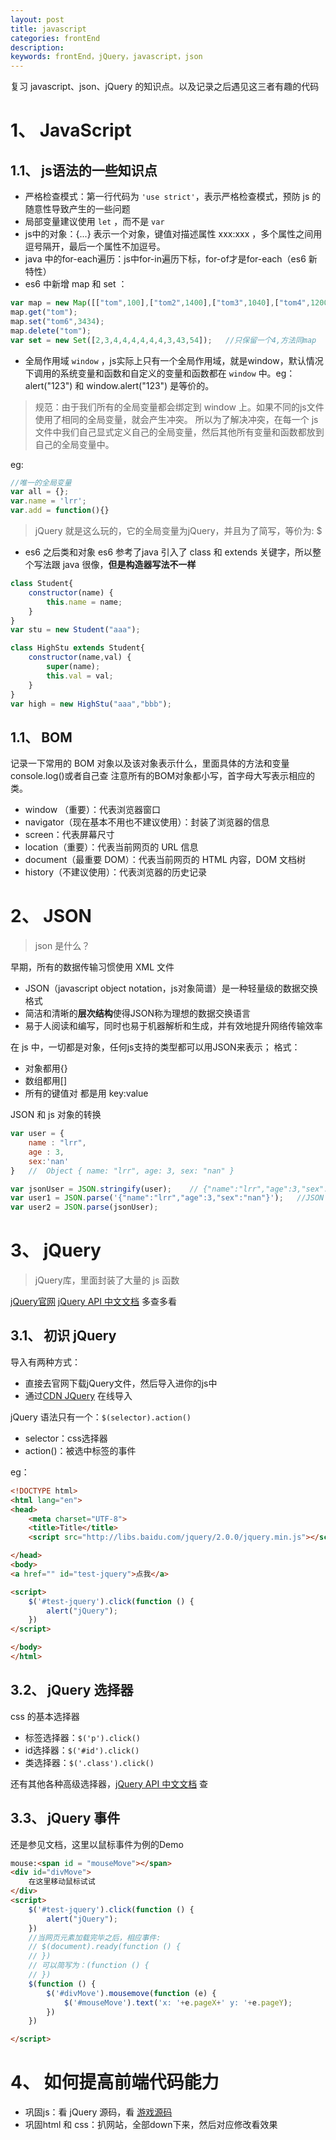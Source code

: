 ```yaml
---
layout: post
title: javascript
categories: frontEnd
description: 
keywords: frontEnd，jQuery，javascript，json
---
```


复习 javascript、json、jQuery 的知识点。以及记录之后遇见这三者有趣的代码

# 1、 JavaScript

## 1.1、 js语法的一些知识点
+ 严格检查模式：第一行代码为 `'use strict'`，表示严格检查模式，预防 js 的随意性导致产生的一些问题
+ 局部变量建议使用 `let` ，而不是 `var`
+ js中的对象：{...} 表示一个对象，键值对描述属性 xxx:xxx ，多个属性之间用逗号隔开，最后一个属性不加逗号。
+ java 中的for-each遍历：js中for-in遍历下标，for-of才是for-each（es6 新特性）
+ es6 中新增 map 和 set ：

```javascript
var map = new Map([["tom",100],["tom2",1400],["tom3",1040],["tom4",1200],]);
map.get("tom");		
map.set("tom6",3434);
map.delete("tom");
var set = new Set([2,3,4,4,4,4,4,4,3,43,54]);	//只保留一个4,方法同map
```

+ 全局作用域 `window` ，js实际上只有一个全局作用域，就是window，默认情况下调用的系统变量和函数和自定义的变量和函数都在 `window` 中。eg：alert("123") 和 window.alert("123") 是等价的。
>规范：由于我们所有的全局变量都会绑定到 window 上。如果不同的js文件使用了相同的全局变量，就会产生冲突。
>所以为了解决冲突，在每一个 js 文件中我们自己显式定义自己的全局变量，然后其他所有变量和函数都放到自己的全局变量中。

eg:
```javascript
//唯一的全局变量
var all = {};
var.name = 'lrr';
var.add = function(){}
```
>jQuery 就是这么玩的，它的全局变量为jQuery，并且为了简写，等价为: $

+ es6 之后类和对象
es6 参考了java 引入了 class 和 extends 关键字，所以整个写法跟 java 很像，**但是构造器写法不一样**

```javascript
class Student{
    constructor(name) {
        this.name = name;
    }
}
var stu = new Student("aaa");

class HighStu extends Student{
    constructor(name,val) {
        super(name);
        this.val = val;
    }
}
var high = new HighStu("aaa","bbb");
```

## 1.1、 BOM
记录一下常用的 BOM 对象以及该对象表示什么，里面具体的方法和变量 console.log()或者自己查
注意所有的BOM对象都小写，首字母大写表示相应的类。
+ window （重要）：代表浏览器窗口
+ navigator（现在基本不用也不建议使用）：封装了浏览器的信息
+ screen：代表屏幕尺寸
+ location（重要）：代表当前网页的 URL 信息
+ document（最重要 DOM）：代表当前网页的 HTML 内容，DOM 文档树
+ history（不建议使用）：代表浏览器的历史记录


# 2、 JSON
> json 是什么？

早期，所有的数据传输习惯使用 XML 文件
+ JSON（javascript object notation，js对象简谱）是一种轻量级的数据交换格式
+ 简洁和清晰的**层次结构**使得JSON称为理想的数据交换语言
+ 易于人阅读和编写，同时也易于机器解析和生成，并有效地提升网络传输效率

在 js 中，一切都是对象，任何js支持的类型都可以用JSON来表示；
格式：
+ 对象都用{}
+ 数组都用[]
+ 所有的键值对 都是用 key:value

JSON 和 js 对象的转换
```javascript
var user = {
    name : "lrr",
    age : 3,
    sex:'nan'
}   //  Object { name: "lrr", age: 3, sex: "nan" }

var jsonUser = JSON.stringify(user);    // {"name":"lrr","age":3,"sex":"nan"}
var user1 = JSON.parse('{"name":"lrr","age":3,"sex":"nan"}');	//JSON 本身是一串字符串!用这个字符串来表示对象
var user2 = JSON.parse(jsonUser);
```

# 3、 jQuery
>jQuery库，里面封装了大量的 js 函数

[jQuery官网](https://jquery.com/)
[jQuery API 中文文档](https://jquery.cuishifeng.cn/index.html) 多查多看

## 3.1、 初识 jQuery 
导入有两种方式：
+ 直接去官网下载jQuery文件，然后导入进你的js中
+ 通过[CDN JQuery](http://www.jq22.com/cdn/) 在线导入

jQuery 语法只有一个：`$(selector).action()`
+ selector：css选择器
+ action()：被选中标签的事件

eg：
```html
<!DOCTYPE html>
<html lang="en">
<head>
    <meta charset="UTF-8">
    <title>Title</title>
    <script src="http://libs.baidu.com/jquery/2.0.0/jquery.min.js"></script>

</head>
<body>
<a href="" id="test-jquery">点我</a>

<script>
    $('#test-jquery').click(function () {
        alert("jQuery");
    })
</script>

</body>
</html>
```

## 3.2、  jQuery 选择器
css 的基本选择器
+ 标签选择器：`$('p').click()`
+ id选择器：`$('#id').click()`
+ 类选择器：`$('.class').click()`

还有其他各种高级选择器，[jQuery API 中文文档](https://jquery.cuishifeng.cn/index.html)  查

## 3.3、  jQuery 事件
还是参见文档，这里以鼠标事件为例的Demo

```html
mouse:<span id = "mouseMove"></span>
<div id="divMove">
    在这里移动鼠标试试
</div>
<script>
    $('#test-jquery').click(function () {
        alert("jQuery");
    })
    //当网页元素加载完毕之后，相应事件:
    // $(document).ready(function () {
    // })
    // 可以简写为：(function () {
    // })
    $(function () {
        $('#divMove').mousemove(function (e) {
            $('#mouseMove').text('x: '+e.pageX+' y: '+e.pageY);
        })
    })

</script>
```

# 4、 如何提高前端代码能力

+ 巩固js：看 jQuery 源码，看 [游戏源码](https://www.mycodes.net/166/)
+ 巩固html 和 css：扒网站，全部down下来，然后对应修改看效果
